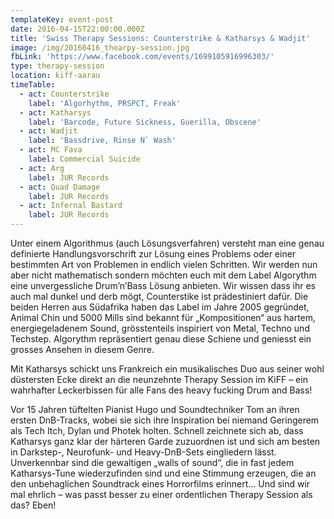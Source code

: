 ```yaml
---
templateKey: event-post
date: 2016-04-15T22:00:00.000Z
title: 'Swiss Therapy Sessions: Counterstrike & Katharsys & Wadjit'
image: /img/20160416_thearpy-session.jpg
fbLink: 'https://www.facebook.com/events/1699105916996303/'
type: therapy-session
location: kiff-aarau
timeTable:
  - act: Counterstrike
    label: 'Algorhythm, PRSPCT, Freak'
  - act: Katharsys
    label: 'Barcode, Future Sickness, Guerilla, Obscene'
  - act: Wadjit
    label: 'Bassdrive, Rinse N` Wash'
  - act: MC Fava
    label: Commercial Suicide
  - act: Arg
    label: JUR Records
  - act: Quad Damage
    label: JUR Records
  - act: Infernal Bastard
    label: JUR Records
---
```

Unter einem Algorithmus (auch Lösungsverfahren) versteht man eine genau definierte Handlungsvorschrift zur Lösung eines Problems oder einer bestimmten Art von Problemen in endlich vielen Schritten. Wir werden nun aber nicht mathematisch sondern möchten euch mit dem Label Algorythm eine unvergessliche Drum’n’Bass Lösung anbieten. Wir wissen dass ihr es auch mal dunkel und derb mögt, Counterstike ist prädestiniert dafür. Die beiden Herren aus Südafrika haben das Label im Jahre 2005 gegründet, Animal Chin und 5000 Mills sind bekannt für „Kompositionen“ aus hartem, energiegeladenem Sound, grösstenteils inspiriert von Metal, Techno und Techstep. Algorythm repräsentiert genau diese Schiene und geniesst ein grosses Ansehen in diesem Genre.

Mit Katharsys schickt uns Frankreich ein musikalisches Duo aus seiner wohl düstersten Ecke direkt an die neunzehnte Therapy Session im KiFF – ein wahrhafter Leckerbissen für alle Fans des heavy fucking Drum and Bass!

Vor 15 Jahren tüftelten Pianist Hugo und Soundtechniker Tom an ihren ersten DnB-Tracks, wobei sie sich ihre Inspiration bei niemand Geringerem als Tech Itch, Dylan und Photek holten. Schnell zeichnete sich ab, dass Katharsys ganz klar der härteren Garde zuzuordnen ist und sich am besten in Darkstep-, Neurofunk- und Heavy-DnB-Sets eingliedern lässt. Unverkennbar sind die gewaltigen „walls of sound“, die in fast jedem Katharsys-Tune wiederzufinden sind und eine Stimmung erzeugen, die an den unbehaglichen Soundtrack eines Horrorfilms erinnert... Und sind wir mal ehrlich – was passt besser zu einer ordentlichen Therapy Session als das? Eben!
